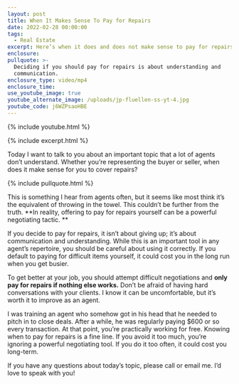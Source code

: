 ```yaml
---
layout: post
title: When It Makes Sense To Pay for Repairs
date: 2022-02-28 00:00:00
tags:
  - Real Estate
excerpt: Here’s when it does and does not make sense to pay for repairs.
enclosure:
pullquote: >-
  Deciding if you should pay for repairs is about understanding and
  communication.
enclosure_type: video/mp4
enclosure_time:
use_youtube_image: true
youtube_alternate_image: /uploads/jp-fluellen-ss-yt-4.jpg
youtube_code: j6WZPsaoHBE
---
```

{% include youtube.html %}

{% include excerpt.html %}

Today I want to talk to you about an important topic that a lot of agents don’t understand. Whether you’re representing the buyer or seller, when does it make sense for you to cover repairs?

{% include pullquote.html %}

This is something I hear from agents often, but it seems like most think it’s the equivalent of throwing in the towel. This couldn’t be further from the truth. **In reality, offering to pay for repairs yourself can be a powerful negotiating tactic. **

If you decide to pay for repairs, it isn’t about giving up; it’s about communication and understanding. While this is an important tool in any agent’s repertoire, you should be careful about using it correctly. If you default to paying for difficult items yourself, it could cost you in the long run when you get busier.

To get better at your job, you should attempt difficult negotiations and **only pay for repairs if nothing else works.** Don’t be afraid of having hard conversations with your clients. I know it can be uncomfortable, but it’s worth it to improve as an agent.

I was training an agent who somehow got in his head that he needed to pitch in to close deals. After a while, he was regularly paying $600 or so every transaction. At that point, you’re practically working for free. Knowing when to pay for repairs is a fine line. If you avoid it too much, you’re ignoring a powerful negotiating tool. If you do it too often, it could cost you long-term.

If you have any questions about today’s topic, please call or email me. I’d love to speak with you\!
